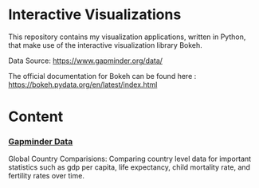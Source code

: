 # Interactive Visualizations
This repository contains my visualization applications, written in Python, that make use of the interactive visualization library Bokeh.

Data Source: https://www.gapminder.org/data/

The official documentation for Bokeh can be found here : https://bokeh.pydata.org/en/latest/index.html

# Content
### [Gapminder Data](https://github.com/adambens/Interactive-Visualizations/blob/master/bokeh_data_explorer.py)
Global Country Comparisions: Comparing country level data for important statistics such as gdp per capita, life expectancy, child mortality rate, and fertility rates over time.
